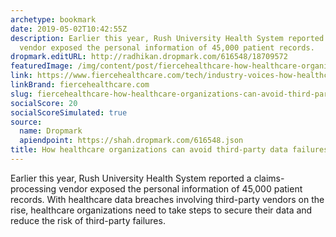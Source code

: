 ```yaml
---
archetype: bookmark
date: 2019-05-02T10:42:55Z
description: Earlier this year, Rush University Health System reported a claims-processing
  vendor exposed the personal information of 45,000 patient records.
dropmark.editURL: http://radhikan.dropmark.com/616548/18709572
featuredImage: /img/content/post/fiercehealthcare-how-healthcare-organizations-can-avoid-third-party-data-failures.jpg
link: https://www.fiercehealthcare.com/tech/industry-voices-how-healthcare-organizations-can-avoid-third-party-data-failures
linkBrand: fiercehealthcare.com
slug: fiercehealthcare-how-healthcare-organizations-can-avoid-third-party-data-failures
socialScore: 20
socialScoreSimulated: true
source:
  name: Dropmark
  apiendpoint: https://shah.dropmark.com/616548.json
title: How healthcare organizations can avoid third-party data failures
---
```

Earlier this year, Rush University Health System reported a claims-processing vendor exposed the personal information of 45,000 patient records. With healthcare data breaches involving third-party vendors on the rise, healthcare organizations need to take steps to secure their data and reduce the risk of third-party failures.